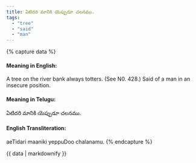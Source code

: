 ```yaml
---
title: ఏటిదరి మానికి యెప్పుడూ చలనము.
tags:
  - "tree"
  - "said"
  - "man"
---
```


{% capture data %}
#### Meaning in English:
A tree on the river bank always totters.
(See N0. 428.)
Said of a man in an insecure position.

#### Meaning in Telugu:
ఏటిదరి మానికి యెప్పుడూ చలనము.

#### English Transliteration:
aeTidari maaniki yeppuDoo chalanamu.
{% endcapture %}

<div class="notice">{{ data | markdownify }}</div>

